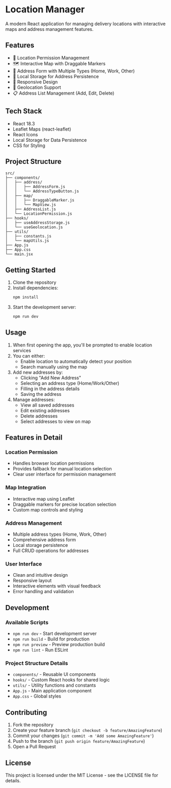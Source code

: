 # Location Manager

A modern React application for managing delivery locations with interactive maps and address management features.

## Features

- 📍 Location Permission Management
- 🗺️ Interactive Map with Draggable Markers
- 📝 Address Form with Multiple Types (Home, Work, Other)
- 💾 Local Storage for Address Persistence
- 📱 Responsive Design
- 🎯 Geolocation Support
- 📋 Address List Management (Add, Edit, Delete)

## Tech Stack

- React 18.3
- Leaflet Maps (react-leaflet)
- React Icons
- Local Storage for Data Persistence
- CSS for Styling

## Project Structure

```
src/
├── components/
│   ├── address/
│   │   ├── AddressForm.js
│   │   └── AddressTypeButton.js
│   ├── map/
│   │   ├── DraggableMarker.js
│   │   └── MapView.js
│   ├── AddressList.js
│   └── LocationPermission.js
├── hooks/
│   ├── useAddressStorage.js
│   └── useGeolocation.js
├── utils/
│   ├── constants.js
│   └── mapUtils.js
├── App.js
├── App.css
└── main.jsx
```

## Getting Started

1. Clone the repository
2. Install dependencies:
   ```bash
   npm install
   ```
3. Start the development server:
   ```bash
   npm run dev
   ```

## Usage

1. When first opening the app, you'll be prompted to enable location services
2. You can either:
   - Enable location to automatically detect your position
   - Search manually using the map
3. Add new addresses by:
   - Clicking "Add New Address"
   - Selecting an address type (Home/Work/Other)
   - Filling in the address details
   - Saving the address
4. Manage addresses:
   - View all saved addresses
   - Edit existing addresses
   - Delete addresses
   - Select addresses to view on map

## Features in Detail

### Location Permission
- Handles browser location permissions
- Provides fallback for manual location selection
- Clear user interface for permission management

### Map Integration
- Interactive map using Leaflet
- Draggable markers for precise location selection
- Custom map controls and styling

### Address Management
- Multiple address types (Home, Work, Other)
- Comprehensive address form
- Local storage persistence
- Full CRUD operations for addresses

### User Interface
- Clean and intuitive design
- Responsive layout
- Interactive elements with visual feedback
- Error handling and validation

## Development

### Available Scripts

- `npm run dev` - Start development server
- `npm run build` - Build for production
- `npm run preview` - Preview production build
- `npm run lint` - Run ESLint

### Project Structure Details

- `components/` - Reusable UI components
- `hooks/` - Custom React hooks for shared logic
- `utils/` - Utility functions and constants
- `App.js` - Main application component
- `App.css` - Global styles

## Contributing

1. Fork the repository
2. Create your feature branch (`git checkout -b feature/AmazingFeature`)
3. Commit your changes (`git commit -m 'Add some AmazingFeature'`)
4. Push to the branch (`git push origin feature/AmazingFeature`)
5. Open a Pull Request

## License

This project is licensed under the MIT License - see the LICENSE file for details.

